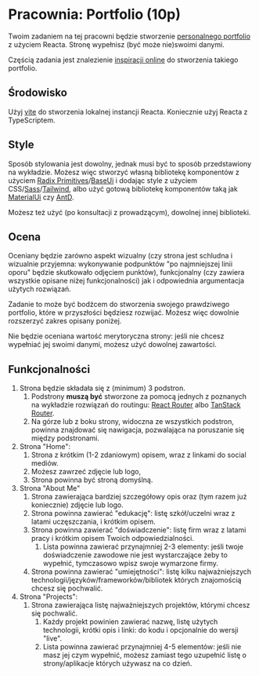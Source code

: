 # Pracownia: Portfolio (10p)

Twoim zadaniem na tej pracowni będzie stworzenie [personalnego portfolio](https://arsenicro.github.io) z użyciem Reacta. Stronę wypełnisz (być może nie)swoimi danymi.

Częścią zadania jest znalezienie [inspiracji online](https://scrimba.com/articles/web-developer-portfolio-inspiration/) do stworzenia takiego portfolio.

## Środowisko

Użyj [vite](https://vitejs.dev/) do stworzenia lokalnej instancji Reacta. Koniecznie użyj Reacta z TypeScriptem.

## Style

Sposób stylowania jest dowolny, jednak musi być to sposób przedstawiony na wykładzie. Możesz więc stworzyć własną bibliotekę komponentów z użyciem [Radix Primitives](https://www.radix-ui.com/primitives)/[BaseUi](https://mui.com/base-ui/getting-started/) i dodając style z użyciem CSS/[Sass](https://sass-lang.com/)/[Tailwind](https://tailwindcss.com/), albo użyć gotową bibliotekę komponentów taką jak [MaterialUi](https://mui.com/material-ui/) czy [AntD](https://ant.design/). 

Możesz też użyć (po konsultacji z prowadzącym), dowolnej innej biblioteki.

## Ocena

Oceniany będzie zarówno aspekt wizualny (czy strona jest schludna i wizualnie przyjemna: wykonywanie podpunktów "po najmniejszej linii oporu" będzie skutkowało odjęciem punktów), funkcjonalny (czy zawiera wszystkie opisane niżej funkcjonalności) jak i odpowiednia argumentacja użytych rozwiązań.

Zadanie to może być bodźcem do stworzenia swojego prawdziwego portfolio, które w przyszłości będziesz rozwijać. Możesz więc dowolnie rozszerzyć zakres opisany poniżej.

Nie będzie oceniana wartość merytoryczna strony: jeśli nie chcesz wypełniać jej swoimi danymi, możesz użyć dowolnej zawartości.

## Funkcjonalności

1. Strona będzie składała się z (minimum) 3 podstron.
	1. Podstrony **muszą być** stworzone za pomocą jednych z poznanych na wykładzie rozwiązań do routingu: [React Router](https://reactrouter.com/en/main) albo [TanStack Router](https://tanstack.com/router/latest).
	2. Na górze lub z boku strony, widoczna ze wszystkich podstron, powinna znajdować się nawigacja, pozwalająca na poruszanie się między podstronami.
2. Strona "Home":
	1. Strona z krótkim (1-2 zdaniowym) opisem, wraz z linkami do social mediów.
	2. Możesz zawrzeć zdjęcie lub logo,
	3. Strona powinna być stroną domyślną.
3. Strona "About Me"
	1. Strona zawierająca bardziej szczegółowy opis oraz (tym razem już koniecznie) zdjęcie lub logo.
	2. Strona powinna zawierać "edukację": listę szkół/uczelni wraz z latami uczęszczania, i krótkim opisem.
	3. Strona powinna zawierać "doświadczenie": listę firm wraz z latami pracy i krótkim opisem Twoich odpowiedzialności.
		1. Lista powinna zawierać przynajmniej 2-3 elementy: jeśli twoje doświadczenie zawodowe nie jest wystarczające żeby to wypełnić, tymczasowo wpisz swoje wymarzone firmy.
	4. Strona powinna zawierać "umiejętności": listę kilku najważniejszych technologii/języków/frameworków/bibliotek których znajomością chcesz się pochwalić.
4. Strona "Projects":
	1. Strona zawierająca listę najważniejszych projektów, którymi chcesz się pochwalić.
		1. Każdy projekt powinien zawierać nazwę, listę użytych technologii, krótki opis i linki: do kodu i opcjonalnie do wersji "live".
		2. Lista powinna zawierać przynajmniej 4-5 elementów: jeśli nie masz jej czym wypełnić, możesz zamiast tego uzupełnić listę o strony/aplikacje których używasz na co dzień.
